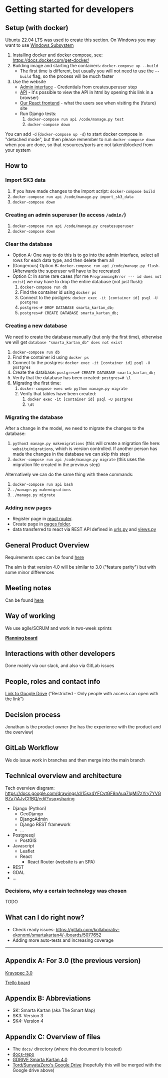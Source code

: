
# Getting started for developers

## Setup (with docker)

Ubuntu 22.04 LTS was used to create this section. On Windows you may want to use [Windows Subsystem](https://en.wikipedia.org/wiki/Windows_Subsystem_for_Linux)

1. Installing docker and docker compose, see: https://docs.docker.com/get-docker/
1. Building image and starting the containers: `docker-compose up --build`
   * The first time is different, but usually you will not need to use the `--build` flag, so the process will be much faster
1. Use the website
   * [Admin interface](http://localhost/admin/) - Credentials from createsuperuser step
   * [API](http://localhost/api/) - it's possible to view the API in html by opening this link in a browser)
   * [Our React frontend](http://localhost/) - what the users see when visiting the (future) site
   * Run Django tests:
     1. `docker-compose run api /code/manage.py test`
     1. `docker-compose down`

You can add `-d` (`docker-compose up -d`) to start docker compose in "detached mode", but then please remember to run `docker-compose down` when you are done, so that resources/ports are not taken/blocked from your system

## How to

### Import SK3 data

1. If you have made changes to the import script: `docker-compose build`
1. `docker-compose run api /code/manage.py import_sk3_data`
1. `docker-compose down`

### Creating an admin superuser (to access `/admin/`)

1. `docker-compose run api /code/manage.py createsuperuser`
1. `docker-compose down`

### Clear the database

* Option A: One way to do this is to go into the admin interface, select all rows for each data type, and then delete them all
* (Dangerous) Option B: `docker-compose run api /code/manage.py flush`. (Afterwards the superuser will have to be recreated)
* Option C: In some rare cases (for me `ProgrammingError --- id does not exist`) we may have to drop the entire database (not just flush):
  1. `docker-compose run db`
  1. Find the container id using `docker ps`
  1. Connect to the postgres: `docker exec -it [container id] psql -U postgres`
  1. `postgres-# DROP DATABASE smarta_kartan_db;`
  1. `postgres=# CREATE DATABASE smarta_kartan_db;`

### Creating a new database

We need to create the database manually (but only the first time), otherwise we will get `database "smarta_kartan_db" does not exist`
1. `docker-compose run db`
1. Find the container id using `docker ps`
1. Connect to the postgres: `docker exec -it [container id] psql -U postgres`
1. Create the database: `postgres=# CREATE DATABASE smarta_kartan_db;`
1. Verify that the database has been created: `postgres=# \l`
1. Migrating the first time:
   1. `docker-compose exec web python manage.py migrate`
   1. Verify that tables have been created:
      1. `docker exec -it [container id] psql -U postgres`
      1. `\dt`

### Migrating the database

After a change in the model, we need to migrate the changes to the database:

1. `python3 manage.py makemigrations` (this will create a migration file here: `website/migrations`, which is version controlled. If another person has made the changes in the database we can skip this step)
1. `docker-compose run api /code/manage.py migrate` (this uses the migration file created in the previous step)

Alternatively we can do the same thing with these commands:

1. `docker-compose run api bash`
1. `./manage.py makemigrations`
1. `./manage.py migrate`

### Adding new pages

- Register page in [react router](https://gitlab.com/kollaborativ-ekonomi/smartakartan4/-/blob/main/react-frontend/src/App.js).
- Create page in [pages folder](https://gitlab.com/kollaborativ-ekonomi/smartakartan4/-/tree/main/react-frontend/src/pages).
- data transferred to react via REST API defined in [urls.py](https://gitlab.com/kollaborativ-ekonomi/smartakartan4/-/blob/main/smartakartan4/urls.py) and [views.py](https://gitlab.com/kollaborativ-ekonomi/smartakartan4/-/blob/main/website/views.py)


## General Product Overview

Requirements spec can be found [here](https://gitlab.com/kollaborativ-ekonomi/docs/-/blob/main/smarta-kartan-req-spec.md)

The aim is that version 4.0 will be similar to 3.0 ("feature parity") but with some minor differences

## Meeting notes

Can be found [here](https://drive.google.com/drive/folders/1gr585Yq0tNy16csVm5dar_Ub2rE7hnvL)

## Way of working

We use agile/SCRUM and work in two-week sprints

**[Planning board](https://gitlab.com/kollaborativ-ekonomi/smartakartan4/-/boards/5077759)**

## Interactions with other developers

Done mainly via our slack, and also via GitLab issues

## People, roles and contact info

[Link to Google Drive](https://docs.google.com/spreadsheets/d/1JJy8dElqG6_5EAk4F8F5O_uArkIzjXly7_qbCxSe8UI) ("Restricted - Only people with access can open with the link")

## Decision process

Jonathan is the product owner (he has the experience with the product and the overview)

## GitLab Workflow

We do issue work in branches and then merge into the main branch

## Technical overview and architecture

Tech overview diagram: https://docs.google.com/drawings/d/15sx4YFCvtGF8nAua7IqMI7zYry7YVGBZa7iAJvCffBQ/edit?usp=sharing

* Django (Python)
  * GeoDjango
  * DjangoAdmin
  * Django REST framework
  * ...
* Postgresql
  * PostGIS
* Javascript
  * Leaflet
  * React
    * React Router (website is an SPA)
* REST
* GDAL
* ...

### Decisions, why a certain technology was chosen

TODO

## What can I do right now?

* Check ready issues: https://gitlab.com/kollaborativ-ekonomi/smartakartan4/-/boards/5077652
* Adding more auto-tests and increasing coverage


***

## Appendix A: For 3.0 (the previous version)

[Kravspec 3.0](https://docs.google.com/document/d/1MerETncgN8kq5oeXADo5M_3h4R3SN-02BW9_AoC-X7c/edit)

[Trello board](https://trello.com/b/5rDw6kzZ/sk-30-development)

## Appendix B: Abbreviations

* SK: Smarta Kartan (aka The Smart Map)
* SK3: Version 3
* SK4: Version 4

## Appendix C: Overview of files

* The `docs/` directory (where this document is located)
* [docs-repo](https://gitlab.com/kollaborativ-ekonomi/docs/)
* [GDRIVE Smarta Kartan 4.0](https://drive.google.com/drive/folders/15xD7PqmqnNJkf_RsjQqBVDT2auBkkfuN)
* [Tord/SunyataZero's Google Drive](https://drive.google.com/drive/u/0/folders/1c3vxplDZns8zA4BI6KdN6nwKnsjJA2cJ) (hopefully this will be merged with the Google drive above)
